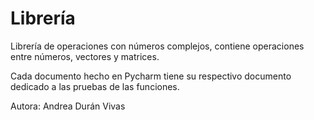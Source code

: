 # Librería
Librería de operaciones con números complejos, 
contiene operaciones entre números, vectores y matrices.

Cada documento hecho en Pycharm tiene su respectivo
documento dedicado a las pruebas de las funciones.

Autora: Andrea Durán Vivas
